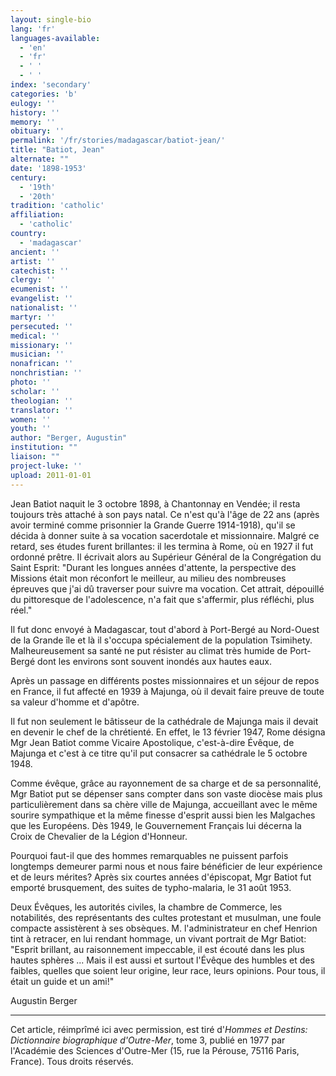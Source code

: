 ```yaml
---
layout: single-bio
lang: 'fr'
languages-available:
  - 'en'
  - 'fr'
  - ' '
  - ' '
index: 'secondary'
categories: 'b'
eulogy: ''
history: ''
memory: ''
obituary: ''
permalink: '/fr/stories/madagascar/batiot-jean/'
title: "Batiot, Jean"
alternate: ""
date: '1898-1953'
century:
  - '19th'
  - '20th'
tradition: 'catholic'
affiliation:
  - 'catholic'
country:
  - 'madagascar'
ancient: ''
artist: ''
catechist: ''
clergy: ''
ecumenist: ''
evangelist: ''
nationalist: ''
martyr: ''
persecuted: ''
medical: ''
missionary: ''
musician: ''
nonafrican: ''
nonchristian: ''
photo: ''
scholar: ''
theologian: ''
translator: ''
women: ''
youth: ''
author: "Berger, Augustin"
institution: ""
liaison: ""
project-luke: ''
upload: 2011-01-01
---
```




Jean Batiot naquit le 3 octobre 1898, à Chantonnay en Vendée; il resta toujours très attaché à son pays natal. Ce n'est qu'à l'âge de 22 ans (après avoir terminé comme prisonnier la Grande Guerre 1914-1918), qu'il se décida à donner suite à sa vocation sacerdotale et missionnaire. Malgré ce retard, ses études furent brillantes: il les termina à Rome, où en 1927 il fut ordonné prêtre. Il écrivait alors au Supérieur Général de la Congrégation du Saint Esprit: "Durant les longues années d'attente, la perspective des Missions était mon réconfort le meilleur, au milieu des nombreuses épreuves que j'ai dû traverser pour suivre ma vocation. Cet attrait, dépouillé du pittoresque de l'adolescence, n'a fait que s'affermir, plus réfléchi, plus réel."

Il fut donc envoyé à Madagascar, tout d'abord à Port-Bergé au Nord-Ouest de la Grande île et là il s'occupa spécialement de la population Tsimihety. Malheureusement sa santé ne put résister au climat très humide de Port-Bergé dont les environs sont souvent inondés aux hautes eaux.

Après un passage en différents postes missionnaires et un séjour de repos en France, il fut affecté en 1939 à Majunga, où il devait faire preuve de toute sa valeur d'homme et d'apôtre.

Il fut non seulement le bâtisseur de la cathédrale de Majunga mais il devait en devenir le chef de la chrétienté. En effet, le 13 février 1947, Rome désigna Mgr Jean Batiot comme Vicaire Apostolique, c'est-à-dire Évêque, de Majunga et c'est à ce titre qu'il put consacrer sa cathédrale le 5 octobre 1948.

Comme évêque, grâce au rayonnement de sa charge et de sa personnalité, Mgr Batiot put se dépenser sans compter dans son vaste diocèse mais plus particulièrement dans sa chère ville de Majunga, accueillant avec le même sourire sympathique et la même finesse d'esprit aussi bien les Malgaches que les Européens. Dès 1949, le Gouvernement Français lui décerna la Croix de Chevalier de la Légion d'Honneur.

Pourquoi faut-il que des hommes remarquables ne puissent parfois longtemps demeurer parmi nous et nous faire bénéficier de leur expérience et de leurs mérites? Après six courtes années d'épiscopat, Mgr Batiot fut emporté brusquement, des suites de typho-malaria, le 31 août 1953.

Deux Évêques, les autorités civiles, la chambre de Commerce, les notabilités, des représentants des cultes protestant et musulman, une foule compacte assistèrent à ses obsèques. M. l'administrateur en chef Henrion tint à retracer, en lui rendant hommage, un vivant portrait de Mgr Batiot: "Esprit brillant, au raisonnement impeccable, il est écouté dans les plus hautes sphères ... Mais il est aussi et surtout l'Évêque des humbles et des faibles, quelles que soient leur origine, leur race, leurs opinions. Pour tous, il était un guide et un ami!"

Augustin Berger

---

Cet article, réimprîmé ici avec permission, est tiré d'*Hommes et Destins: Dictionnaire biographique d'Outre-Mer*, tome 3, publié en 1977 par l'Académie des Sciences d'Outre-Mer (15, rue la Pérouse, 75116 Paris, France). Tous droits réservés.